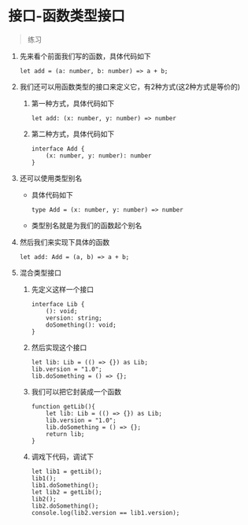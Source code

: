 # 接口-函数类型接口

> 练习
1. 先来看个前面我们写的函数，具体代码如下
    ```
    let add = (a: number, b: number) => a + b;
    ```
2. 我们还可以用函数类型的接口来定义它，有2种方式(这2种方式是等价的)
    1. 第一种方式，具体代码如下
        ```
        let add: (x: number, y: number) => number
        ```    
    2. 第二种方式，具体代码如下
        ```
        interface Add {
            (x: number, y: number): number
        }
        ```
3. 还可以使用类型别名
    * 具体代码如下
        ```
        type Add = (x: number, y: number) => number
        ```            
    * 类型别名就是为我们的函数起个别名  
    
4. 然后我们来实现下具体的函数   
    ```
    let add: Add = (a, b) => a + b;
    ```   
    
5. 混合类型接口
    1. 先定义这样一个接口
        ```
        interface Lib {
            (): void;
            version: string;
            doSomething(): void;
        }
        ```    
    2. 然后实现这个接口
        ```
        let lib: Lib = (() => {}) as Lib;
        lib.version = "1.0";
        lib.doSomething = () => {};
        ```    
    3. 我们可以把它封装成一个函数
        ```
        function getLib(){
            let lib: Lib = (() => {}) as Lib;
            lib.version = "1.0";
            lib.doSomething = () => {};
            return lib;
        }
        ```    
    4. 调戏下代码，调试下
        ```
        let lib1 = getLib();
        lib1();
        lib1.doSomething();
        let lib2 = getLib();
        lib2();
        lib2.doSomething();
        console.log(lib2.version == lib1.version);
        ```    